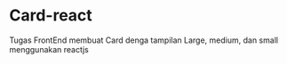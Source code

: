 # Card-react
Tugas FrontEnd membuat Card denga tampilan Large, medium, dan small menggunakan reactjs
